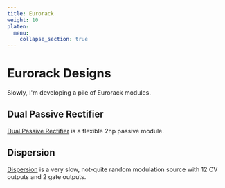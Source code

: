 ```yaml
---
title: Eurorack
weight: 10
platen:
  menu:
    collapse_section: true
---
```


# Eurorack Designs
Slowly, I'm developing a pile of Eurorack modules. 

## Dual Passive Rectifier
[Dual Passive Rectifier]("./Eurorack/DPR/_index.md") is a flexible 2hp passive module. 

## Dispersion
[Dispersion]("./Eurorack/Dispersion/_index.md") is a very slow, not-quite random modulation source with 12 CV outputs and 2 gate outputs.

